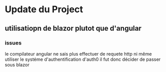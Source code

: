 # Update du Project


## utilisatiopn de blazor plutot que d'angular 

### issues

le compilateur angular ne sais plus effectuer de requete http ni même utiliser le systéme d'authentification d'auth0
il fut donc décider de passer sous blazor
